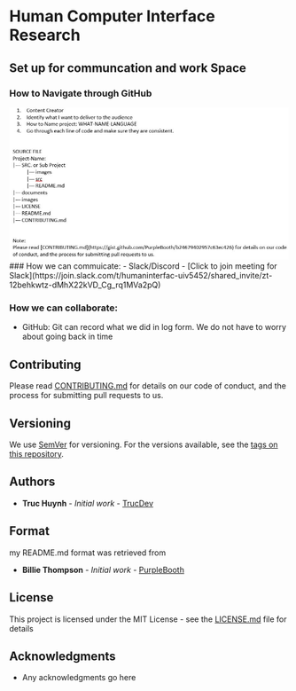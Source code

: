 # Human Computer Interface Research

## Set up for communcation and work Space
### How to Navigate through GitHub
<img src='images/instruction.JPG'>
### How we can commuicate:
- Slack/Discord
- [Click to join meeting for Slack](https://join.slack.com/t/humaninterfac-uiv5452/shared_invite/zt-12behkwtz-dMhX22kVD_Cg_rq1MVa2pQ)

### How we can collaborate:
- GitHub: Git can record what we did in log form. We do not have to worry about going back in time


## Contributing
Please read [CONTRIBUTING.md](CONTRIBUTING.md) for details on our code of conduct, and the process for submitting pull requests to us.

## Versioning

We use [SemVer](http://semver.org/) for versioning. For the versions available, see the [tags on this repository](). 

## Authors
* **Truc Huynh** - *Initial work* - [TrucDev](https://github.com/jackyhuynh)

## Format
my README.md format was retrieved from
* **Billie Thompson** - *Initial work* - [PurpleBooth](https://github.com/PurpleBooth)

## License

This project is licensed under the MIT License - see the [LICENSE.md](LICENSE.md) file for details

## Acknowledgments
* Any acknowledgments go here
